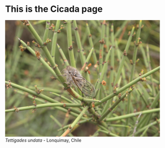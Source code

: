 <H1>This is the Cicada page </H1>
  
![Tettigades undata](IMG_5857.JPG)
<i>Tettigades undata</i> - Lonquimay, Chile

